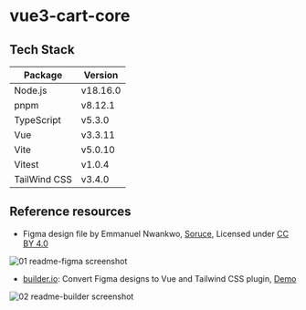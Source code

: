 # vue3-cart-core

## Tech Stack

| **Package** | **Version** |
| ----------- | ----------- |
| Node.js     | v18.16.0    |
| pnpm        | v8.12.1    |
| TypeScript  | v5.3.0      |
| Vue         | v3.3.11     |
| Vite        | v5.0.10      |
| Vitest      | v1.0.4     |
| TailWind CSS| v3.4.0

## Reference resources
- Figma design file by Emmanuel Nwankwo, [Soruce](https://www.figma.com/community/file/1233130764703685276/ecommerce-mobile-app), Licensed under [CC BY 4.0](https://creativecommons.org/licenses/by/4.0/)

![01 readme-figma screenshot](https://github.com/MollyLin/vue3-cart-core/assets/7385444/86c66378-1820-4817-b81a-e024fd7bffb3)

- [builder.io](https://www.builder.io/m/developers): Convert Figma designs to Vue and Tailwind CSS plugin, [Demo](https://builder.io/fiddle/dd83cb6f4d60452caf7bc30a848e4042?fromFigma=true)

![02 readme-builder screenshot](https://github.com/MollyLin/vue3-cart-core/assets/7385444/baa78e7b-07d0-4682-87f4-aa83e6b607c0)
